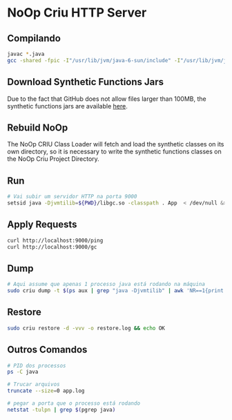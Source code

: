 # NoOp Criu HTTP Server 

## Compilando
```sh
javac *.java
gcc -shared -fpic -I"/usr/lib/jvm/java-6-sun/include" -I"/usr/lib/jvm/java-8-oracle/include/" -I"/usr/lib/jvm/java-8-oracle/include/linux/" GC.c -o libgc.so
```

## Download Synthetic Functions Jars
Due to the fact that GitHub does not allow files larger than 100MB, the synthetic functions jars are available [here](https://drive.google.com/drive/folders/1may8W9W25W8LnQ5dxIX0aCtMlLPjewcq?usp=sharing).

## Rebuild NoOp
The NoOp CRIU Class Loader will fetch and load the synthetic classes on its own directory, so it is necessary to write the synthetic functions classes on the NoOp Criu Project Directory.

## Run
```sh
# Vai subir um servidor HTTP na porta 9000
setsid java -Djvmtilib=${PWD}/libgc.so -classpath . App  < /dev/null &> app.log &
```

## Apply Requests
```sh
curl http://localhost:9000/ping
curl http://localhost:9000/gc
```

## Dump
```sh
# Aqui assume que apenas 1 processo java está rodando na máquina
sudo criu dump -t $(ps aux | grep "java -Djvmtilib" | awk 'NR==1{print $2}') -vvv -o dump.log && echo OK
```

## Restore
```sh
sudo criu restore -d -vvv -o restore.log && echo OK
```

## Outros Comandos


```sh
# PID dos processos
ps -C java 

# Trucar arquivos
truncate --size=0 app.log

# pegar a porta que o processo está rodando
netstat -tulpn | grep $(pgrep java)
```